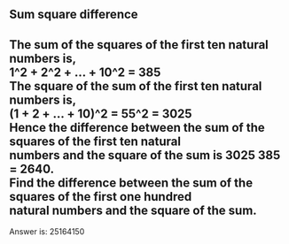 Sum square difference
----

The sum of the squares of the first ten natural numbers is,  
1^2 + 2^2 + ... + 10^2 = 385  
The square of the sum of the first ten natural numbers is,  
(1 + 2 + ... + 10)^2 = 55^2 = 3025  
Hence the difference between the sum of the squares of the first ten natural  
numbers and the square of the sum is 3025  385 = 2640.  
Find the difference between the sum of the squares of the first one hundred  
natural numbers and the square of the sum.
----


Answer is: 25164150  
